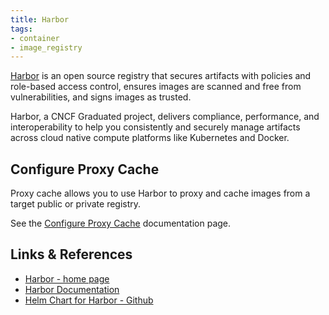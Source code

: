 ```yaml
---
title: Harbor
tags:
- container
- image_registry
---
```


[Harbor](https://goharbor.io/) is an open source registry that secures artifacts with policies and role-based access control, 
ensures images are scanned and free from vulnerabilities, and signs images as trusted. 
<!--more-->
Harbor, a CNCF Graduated project, delivers compliance, performance, and interoperability to help you consistently and 
securely manage artifacts across cloud native compute platforms like Kubernetes and Docker.

## Configure Proxy Cache

Proxy cache allows you to use Harbor to proxy and cache images from a target public or private registry.

See the [Configure Proxy Cache](https://goharbor.io/docs/latest/administration/configure-proxy-cache/) documentation page.


## Links & References

* [Harbor - home page](https://goharbor.io/)
* [Harbor Documentation](https://goharbor.io/docs/latest/)
* [Helm Chart for Harbor - Github](https://github.com/goharbor/harbor-helm)